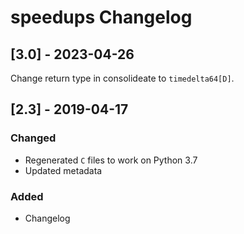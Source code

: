 # speedups Changelog

## [3.0] - 2023-04-26

Change return type in consolideate to `timedelta64[D]`.

## [2.3] - 2019-04-17

### Changed

* Regenerated `C` files to work on Python 3.7
* Updated metadata

### Added

* Changelog
